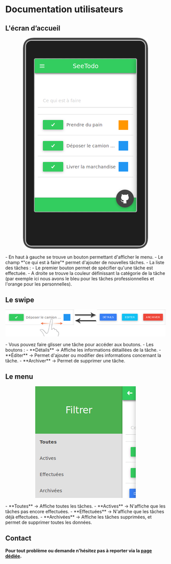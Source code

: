 # Documentation utilisateurs

## L'écran d’accueil
<p align="center"><img src="acceuil.jpg"/></p>
- En haut à gauche se trouve un bouton permettant d'afficher le menu.
- Le champ *"ce qui est à faire"* permet d'ajouter de nouvelles tâches.
- La liste des tâches :
  - Le premier bouton permet de spécifier qu'une tâche est effectuée.
  - A droite se trouve la couleur définissant la catégorie de la tâche (par exemple ici nous avons le bleu pour les tâches professionnelles et l'orange pour les personnelles).

## Le swipe
<p align="center"><img src="swipe.jpg"/></p>
- Vous pouvez faire glisser une tâche pour accéder aux boutons.
- Les boutons :
  - **Détails** -> Affiche les informations détaillées de la tâche.
  - **Éditer** -> Permet d'ajouter ou modifier des informations concernant la tâche.
  - **Archiver** -> Permet de supprimer une tâche.

## Le menu
<p align="center"><img src="menu.jpg"/></p>
- **Toutes** -> Affiche toutes les tâches.
- **Actives** -> N'affiche que les tâches pas encore effectuées.
- **Effectuées** -> N'affiche que les tâches déjà effectuées.
- **Archivées** -> Affiche les tâches supprimées, et permet de supprimer toutes les données.

## Contact
**Pour tout problème ou demande n'hésitez pas à reporter via la [page dédiée](https://github.com/Jbz797/SeeTodo/issues).**
